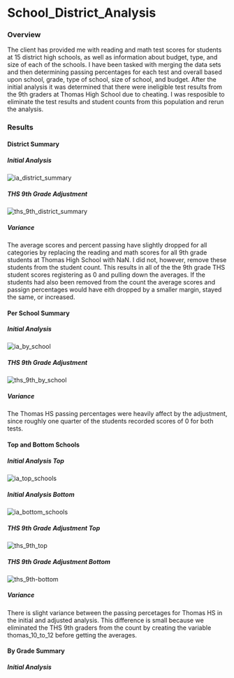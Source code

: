 # School_District_Analysis

### Overview
The client has provided me with reading and math test scores for students at 15 district high schools, as well as information about budget, type, and size of each of the schools. I have been tasked with merging the data sets and then determining passing percentages for each test and overall based upon school, grade, type of school, size of school, and budget. After the initial analysis it was determined that there were ineligible test results from the 9th graders at Thomas High School due to cheating.  I was resposible to eliminate the test results and student counts from this population and rerun the analysis.

### Results

#### District Summary

##### Initial Analysis
![ia_district_summary](https://user-images.githubusercontent.com/86164867/127041715-a408eb04-3adc-4bf9-a2d7-8388429d936d.PNG)
##### THS 9th Grade Adjustment
![ths_9th_district_summary](https://user-images.githubusercontent.com/86164867/127041853-9019466f-40fd-4f97-af81-39cfaba71988.PNG)
##### Variance 
The average scores and percent passing have slightly dropped for all categories by replacing the reading and math scores for all 9th grade students at Thomas High School with NaN.  I did not, however, remove these students from the student count. This results in all of the the 9th grade THS student scores registering as 0 and pulling down the averages. If the students had also been removed from the count the average scores and passign percentages would have eith dropped by a smaller margin, stayed the same, or increased.

#### Per School Summary

##### Initial Analysis
![ia_by_school](https://user-images.githubusercontent.com/86164867/127042702-181addad-144b-4569-b6e4-507de06fe101.PNG)
##### THS 9th Grade Adjustment
![ths_9th_by_school](https://user-images.githubusercontent.com/86164867/127042847-b422cc99-dbea-4f3d-8e90-22d377930eb5.PNG)
##### Variance
The Thomas HS passing percentages were heavily affect by the adjustment, since roughly one quarter of the students recorded scores of 0 for both tests.

#### Top and Bottom Schools

##### Initial Analysis Top
![ia_top_schools](https://user-images.githubusercontent.com/86164867/127043289-f667481a-0ae1-437b-bb6a-f840a374f3eb.PNG)
##### Initial Analysis Bottom
![ia_bottom_schools](https://user-images.githubusercontent.com/86164867/127043399-401ae81c-d697-409d-8db0-9b01c630b460.PNG)
##### THS 9th Grade Adjustment Top
![ths_9th_top](https://user-images.githubusercontent.com/86164867/127043535-a83f45eb-e275-4b82-a0f8-2969c68dc0f8.PNG)
##### THS 9th Grade Adjustment Bottom
![ths_9th-bottom](https://user-images.githubusercontent.com/86164867/127045435-84c06204-c6ee-4cd1-b09f-d213b9d6da94.PNG)
##### Variance
There is slight variance between the passing percetages for Thomas HS in the initial and adjusted analysis. This difference is small because we eliminated the THS 9th graders from the count by creating the variable thomas_10_to_12 before getting the averages.

#### By Grade Summary

##### Initial Analysis



